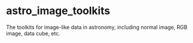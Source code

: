 # astro_image_toolkits
The toolkits for image-like data in astronomy, including normal image, RGB image, data cube, etc.
